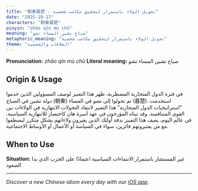 ```yaml
---
title: "朝秦暮楚 - تحويل الولاء باستمرار لتحقيق مكاسب شخصية"
date: "2025-10-17"
characters: "朝秦暮楚"
pinyin: "zhāo qín mù chǔ"
meaning: "صباح تشين المساء تشو"
metaphoric_meaning: "تحويل الولاء باستمرار لتحقيق مكاسب شخصية"
theme: "العلاقات والشخصية"
---
```


**Pronunciation:** *zhāo qín mù chǔ*
**Literal meaning:** صباح تشين المساء تشو

## Origin & Usage

في فترة الدول المتحاربة المضطربة، ظهر هذا التعبير لوصف المسؤولين الذين خدموا دولة تشين في الصباح (朝秦) ثم تحولوا إلى تشو في المساء (暮楚). استخدمت "استراتيجيات الدول المتحاربة" هذا التعبير لانتقاد التحولات الانتهازية في الولاءات بين القوى المتنافسة. وقد تبناه المؤرخون في عهد أسرة هان كاختصار للانتهازية السياسية. في عالم اليوم، يصف هذا التعبير بدقة أولئك الذين يغيرون ولاءاتهم بشكل متكرر ليصطفوا مع من يعتبرونهم فائزين، سواء في السياسة أو الأعمال أو الأوساط الاجتماعية.

## When to Use

**Situation:** غير المستشار باستمرار الانتماءات السياسية اعتمادًا على الحزب الذي بدا الصعود

---

*Discover a new Chinese idiom every day with our [iOS app](https://apps.apple.com/us/app/daily-chinese-idioms/id6740611324).*
